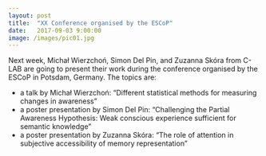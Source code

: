 ```yaml
---
layout: post
title:  "XX Conference organised by the ESCoP"
date:   2017-09-03 9:00:00
image: /images/pic01.jpg
---
```


Next week, Michał Wierzchoń, Simon Del Pin, and Zuzanna Skóra from C-LAB are going to present their work during the conference organised by the ESCoP in Potsdam, Germany. The topics are:
- a talk by Michał Wierzchoń: “Different statistical methods for measuring changes in awareness”
- a poster presentation by Simon Del Pin: “Challenging the Partial Awareness Hypothesis: Weak conscious experience sufficient for semantic knowledge”
- a poster presentation by Zuzanna Skóra: “The role of attention in subjective accessibility of memory representation”
